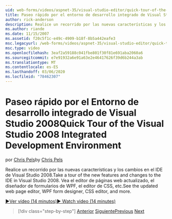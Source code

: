 ```yaml
---
uid: web-forms/videos/aspnet-35/visual-studio-editor/quick-tour-of-the-visual-studio-2008-integrated-development-environment
title: Paseo rápido por el entorno de desarrollo integrado de Visual Studio 2008 | Microsoft Docs
author: rick-anderson
description: Realice un recorrido por las nuevas características y los cambios en el IDE de Visual Studio 2008. Vea el editor de páginas web actualizado, el diseñador de formularios de WPF, el editor de CSS, etc.
ms.author: riande
ms.date: 11/15/2007
ms.assetid: f20c5f1c-e49c-4909-b18f-8b5a442eafe3
msc.legacyurl: /web-forms/videos/aspnet-35/visual-studio-editor/quick-tour-of-the-visual-studio-2008-integrated-development-environment
msc.type: video
ms.openlocfilehash: 3eaf2a59188c041fbe801f30f81e691aba2060a6
ms.sourcegitcommit: e7e91932a6e91a63e2e46417626f39d6b244a3ab
ms.translationtype: MT
ms.contentlocale: es-ES
ms.lasthandoff: 03/06/2020
ms.locfileid: "78462307"
---
```

# <a name="quick-tour-of-the-visual-studio-2008-integrated-development-environment"></a><span data-ttu-id="d3c97-104">Paseo rápido por el Entorno de desarrollo integrado de Visual Studio 2008</span><span class="sxs-lookup"><span data-stu-id="d3c97-104">Quick Tour of the Visual Studio 2008 Integrated Development Environment</span></span>

<span data-ttu-id="d3c97-105">por [Chris Pels](https://twitter.com/chrispels)</span><span class="sxs-lookup"><span data-stu-id="d3c97-105">by [Chris Pels](https://twitter.com/chrispels)</span></span>

<span data-ttu-id="d3c97-106">Realice un recorrido por las nuevas características y los cambios en el IDE de Visual Studio 2008.</span><span class="sxs-lookup"><span data-stu-id="d3c97-106">Take a tour of the new features and changes to the IDE in Visual Studio 2008.</span></span> <span data-ttu-id="d3c97-107">Vea el editor de páginas web actualizado, el diseñador de formularios de WPF, el editor de CSS, etc.</span><span class="sxs-lookup"><span data-stu-id="d3c97-107">See the updated web page editor, WPF form designer, CSS editor, and more.</span></span>

[<span data-ttu-id="d3c97-108">&#9654;Ver vídeo (14 minutos)</span><span class="sxs-lookup"><span data-stu-id="d3c97-108">&#9654; Watch video (14 minutes)</span></span>](https://channel9.msdn.com/Blogs/ASP-NET-Site-Videos/quick-tour-of-the-visual-studio-2008-integrated-development-environment)

> [!div class="step-by-step"]
> <span data-ttu-id="d3c97-109">[Anterior](intellisense-for-jscript-and-aspnet-ajax.md)
> [Siguiente](creating-and-modifying-a-css-file.md)</span><span class="sxs-lookup"><span data-stu-id="d3c97-109">[Previous](intellisense-for-jscript-and-aspnet-ajax.md)
[Next](creating-and-modifying-a-css-file.md)</span></span>
